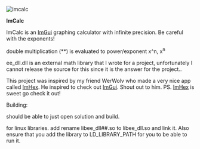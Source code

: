 ![imcalc](https://user-images.githubusercontent.com/20073598/101269513-90fd8a80-373d-11eb-9e91-d71f30afb137.gif)

**ImCalc**

ImCalc is an [ImGui](https://github.com/ocornut/imgui) graphing calculator with infinite precision. Be careful with the exponents!

double multiplication (**) is evaluated to power/exponent x^n, x<sup>n</sup>

ee_dll.dll is an external math library that I wrote for a project, unfortunately I cannot release the source for this since it is
the answer for the project..

This project was inspired by my friend WerWolv who made a very nice app called [ImHex](https://github.com/WerWolv/ImHex). He inspired to check out
[ImGui](https://github.com/ocornut/imgui). Shout out to him. PS. [ImHex](https://github.com/WerWolv/ImHex) is sweet go check it out! 

Building:

should be able to just open solution and build.

for linux libraries. add rename libee_dll##.so to libee_dll.so and link it. Also ensure that you add the library to LD_LIBRARY_PATH for you to be able to run it.
